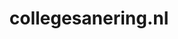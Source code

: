 ---
layout: post
title:  "collegesanering.nl"
internal_url:  "/dutchgov/collegesanering.nl.html"
subdomains_count: 7
all_subdomains_count: 14
urls_count: 5
ssl_rank: 100
http_rank: 61
url_link: /data/collegesanering.nl/urls.txt
all_subdomains_link: /data/collegesanering.nl/all_subdomains.txt
subdomains_link: /data/collegesanering.nl/subdomains.txt
categories: dutchgov
---